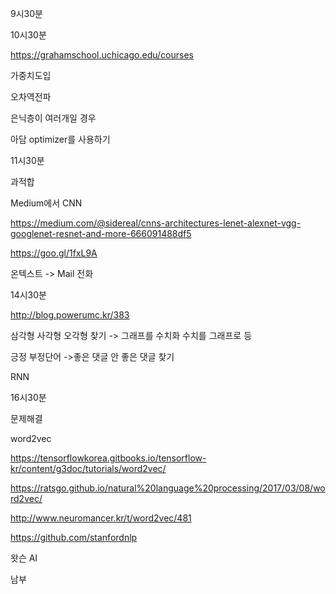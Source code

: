 9시30분


10시30분

https://grahamschool.uchicago.edu/courses

가중치도입

오차역전파

은닉층이 여러개일 경우 

아담 optimizer를 사용하기

11시30분

과적합

Medium에서 CNN


https://medium.com/@sidereal/cnns-architectures-lenet-alexnet-vgg-googlenet-resnet-and-more-666091488df5



https://goo.gl/1fxL9A


온텍스트 -> 
Mail
전화

14시30분

http://blog.powerumc.kr/383

삼각형 사각형 오각형 찾기
-> 그래프를 수치화 수치를 그래프로 등

긍정 부정단어
->좋은 댓글 안 좋은 댓글 찾기


RNN


16시30분

문제해결

word2vec

https://tensorflowkorea.gitbooks.io/tensorflow-kr/content/g3doc/tutorials/word2vec/





https://ratsgo.github.io/natural%20language%20processing/2017/03/08/word2vec/



http://www.neuromancer.kr/t/word2vec/481


https://github.com/stanfordnlp

왓슨 AI

남부






























